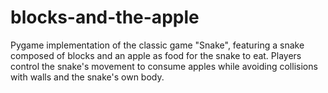 # blocks-and-the-apple
Pygame implementation of the classic game "Snake", featuring a snake composed of blocks and an apple as food for the snake to eat. Players control the snake's movement to consume apples while avoiding collisions with walls and the snake's own body.
